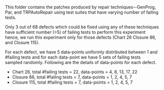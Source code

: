 This folder contains the patches produced by repair techniques--GenProg, Par, and TRPAutoRepair
using test suites that have varying number of failing tests. 

Only 3 out of 68 defects which could be fixed using any of these techniques 
have sufficient number (>5) of failing tests to perform this experiment hence, 
we run this experiment only for those defects (Chart 26 Closure 86, and Closure 115). 

For each defect, we have 5 data-points uniformly distributed between 1 and #failing tests
and for each data-point we have 5 sets of failing tests sampled randomly. Following are 
the details of data-points for each defect. 

- Chart 26, total #failing tests = 22, data-points = 4, 8, 13, 17, 22
- Closure 86, total #failing tests = 7, data-points = 1, 2, 4, 5, 7
- Closure 115, total #failing tests = 7, data-points = 1, 2, 4, 5, 7
